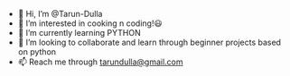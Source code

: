 - 👋 Hi, I’m @Tarun-Dulla
- 👀 I’m interested in cooking n coding!😃
- 🌱 I’m currently learning PYTHON
- 💞️ I’m looking to collaborate and learn through beginner projects based on python
- 📫 Reach me through tarundulla@gmail.com

<!---
Tarun-Dulla/Tarun-Dulla is a ✨ special ✨ repository because its `README.md` (this file) appears on your GitHub profile.
You can click the Preview link to take a look at your changes.
--->
